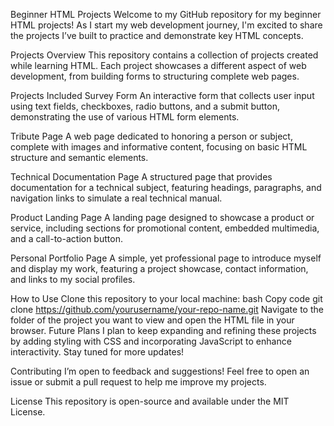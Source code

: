 Beginner HTML Projects
Welcome to my GitHub repository for my beginner HTML projects! As I start my web development journey, I'm excited to share the projects I’ve built to practice and demonstrate key HTML concepts.

Projects Overview
This repository contains a collection of projects created while learning HTML. Each project showcases a different aspect of web development, from building forms to structuring complete web pages.

Projects Included
Survey Form
An interactive form that collects user input using text fields, checkboxes, radio buttons, and a submit button, demonstrating the use of various HTML form elements.

Tribute Page
A web page dedicated to honoring a person or subject, complete with images and informative content, focusing on basic HTML structure and semantic elements.

Technical Documentation Page
A structured page that provides documentation for a technical subject, featuring headings, paragraphs, and navigation links to simulate a real technical manual.

Product Landing Page
A landing page designed to showcase a product or service, including sections for promotional content, embedded multimedia, and a call-to-action button.

Personal Portfolio Page
A simple, yet professional page to introduce myself and display my work, featuring a project showcase, contact information, and links to my social profiles.

How to Use
Clone this repository to your local machine:
bash
Copy code
git clone https://github.com/yourusername/your-repo-name.git
Navigate to the folder of the project you want to view and open the HTML file in your browser.
Future Plans
I plan to keep expanding and refining these projects by adding styling with CSS and incorporating JavaScript to enhance interactivity. Stay tuned for more updates!

Contributing
I’m open to feedback and suggestions! Feel free to open an issue or submit a pull request to help me improve my projects.

License
This repository is open-source and available under the MIT License.
